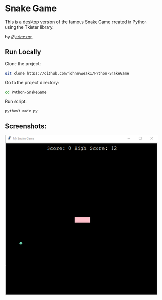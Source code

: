 # Snake Game

This is a desktop version of the famous Snake Game created in Python using the Tkinter library.

by [@ericczop](https://github.com/ericczop)

## Run Locally

Clone the project:

```bash
git clone https://github.com/johnnyweak1/Python-SnakeGame
```

Go to the project directory:

```bash
cd Python-SnakeGame
```

Run script:


```bash
python3 main.py
```

## Screenshots:
![Game Screenshot](game_screen.png)
